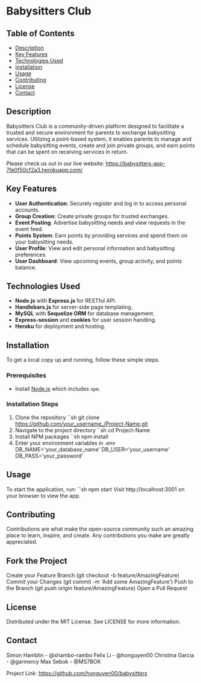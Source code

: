 # Babysitters Club

## Table of Contents
- [Description](#description)
- [Key Features](#key-features)
- [Technologies Used](#technologies-used)
- [Installation](#installation)
- [Usage](#usage)
- [Contributing](#contributing)
- [License](#license)
- [Contact](#contact)

## Description
Babysitters Club is a community-driven platform designed to facilitate a trusted and secure environment for parents to exchange babysitting services. Utilizing a point-based system, it enables parents to manage and schedule babysitting events, create and join private groups, and earn points that can be spent on receiving services in return.

Please check us out in our live website: https://babysitters-app-7fe0f50cf2a3.herokuapp.com/

## Key Features
- **User Authentication**: Securely register and log in to access personal accounts.
- **Group Creation**: Create private groups for trusted exchanges.
- **Event Posting**: Advertise babysitting needs and view requests in the event feed.
- **Points System**: Earn points by providing services and spend them on your babysitting needs.
- **User Profile**: View and edit personal information and babysitting preferences.
- **User Dashboard**: View upcoming events, group activity, and points balance.

## Technologies Used
- **Node.js** with **Express.js** for RESTful API.
- **Handlebars.js** for server-side page templating.
- **MySQL** with **Sequelize ORM** for database management.
- **Express-session** and **cookies** for user session handling.
- **Heroku** for deployment and hosting.

## Installation
To get a local copy up and running, follow these simple steps.

### Prerequisites
- Install [Node.js](https://nodejs.org/en/download/) which includes `npm`.

### Installation Steps
1. Clone the repository
``sh 
git clone https://github.com/your_username_/Project-Name.git
2. Navigate to the project directory
``sh
cd Project-Name
3. Install NPM packages
``sh
npm install
4. Enter your environment variables in .env
DB_NAME='your_database_name'
DB_USER='your_username'
DB_PASS='your_password'

## Usage
To start the application, run:
``sh
npm start
Visit http://localhost:3001 on your browser to view the app.

## Contributing
Contributions are what make the open-source community such an amazing place to learn, inspire, and create. Any contributions you make are greatly appreciated.

## Fork the Project
Create your Feature Branch (git checkout -b feature/AmazingFeature)
Commit your Changes (git commit -m 'Add some AmazingFeature')
Push to the Branch (git push origin feature/AmazingFeature)
Open a Pull Request

## License
Distributed under the MIT License. See LICENSE for more information.

## Contact
Simon Hamblin - @shambo-rambo
Felix Li - @honguyen00
Christina Garcia - @garmercy
Max Sebok - @MS7BOK

Project Link: https://github.com/honguyen00/babysitters
